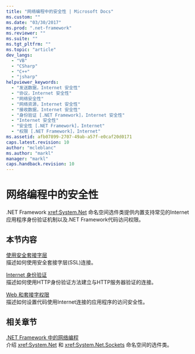 ```yaml
---
title: "网络编程中的安全性 | Microsoft Docs"
ms.custom: ""
ms.date: "03/30/2017"
ms.prod: ".net-framework"
ms.reviewer: ""
ms.suite: ""
ms.tgt_pltfrm: ""
ms.topic: "article"
dev_langs: 
  - "VB"
  - "CSharp"
  - "C++"
  - "jsharp"
helpviewer_keywords: 
  - "发送数据，Internet 安全性"
  - "协议，Internet 安全性"
  - "网络安全性"
  - "网络资源，Internet 安全性"
  - "接收数据，Internet 安全性"
  - "身份验证 [.NET Framework]，Internet 安全性"
  - "Internet 安全性"
  - "安全性 [.NET Framework]，Internet"
  - "权限 [.NET Framework]，Internet"
ms.assetid: afb07899-2707-49ab-a57f-e0caf20d0171
caps.latest.revision: 10
author: "mcleblanc"
ms.author: "markl"
manager: "markl"
caps.handback.revision: 10
---
```

# 网络编程中的安全性
.NET Framework <xref:System.Net> 命名空间选件类提供内置支持常见的Internet应用程序身份验证机制以及.NET Framework代码访问权限。  
  
## 本节内容  
 [使用安全套接字层](../../../docs/framework/network-programming/using-secure-sockets-layer.md)  
 描述如何使用安全套接字层\(SSL\)连接。  
  
 [Internet 身份验证](../../../docs/framework/network-programming/internet-authentication.md)  
 描述如何使用HTTP身份验证方法建立与HTTP服务器验证的连接。  
  
 [Web 和套接字权限](../../../docs/framework/network-programming/web-and-socket-permissions.md)  
 描述如何设置代码使用Internet连接的应用程序的访问安全性。  
  
## 相关章节  
 [.NET Framework 中的网络编程](../../../docs/framework/network-programming/index.md)  
 介绍 <xref:System.Net> 和 <xref:System.Net.Sockets> 命名空间的选件类。